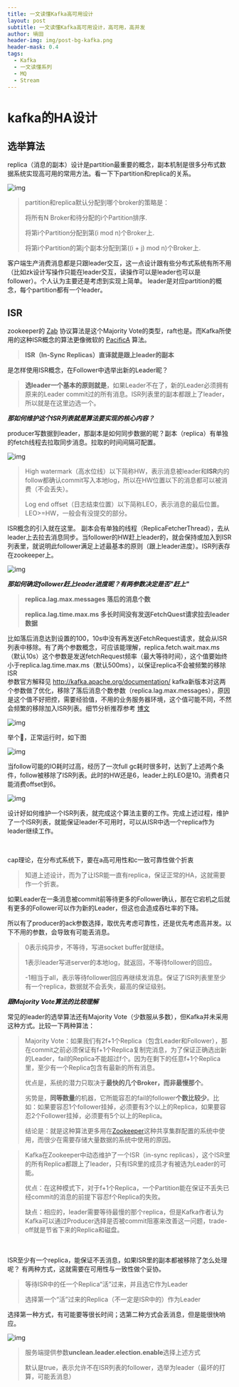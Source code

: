 ```yaml
---
title: 一文读懂Kafka高可用设计
layout: post
subtitle: 一文读懂Kafka高可用设计，高可用，高并发
author: 墒田
header-img: img/post-bg-kafka.png
header-mask: 0.4
tags:
  - Kafka
  - 一文读懂系列
  - MQ
  - Stream
---
```


# kafka的HA设计

## 选举算法

replica（消息的副本）设计是partition最重要的概念，副本机制是很多分布式数据系统实现高可用的常用方法。看一下下partition和replica的关系。

![img](/img/post-kafka-1.png)

<blockquote> 
 <p>partition和replica默认分配到哪个broker的策略是：</p> 
 <p>将所有N Broker和待分配的i个Partition排序.</p> 
 <p>将第i个Partition分配到第(i mod n)个Broker上.</p> 
 <p>将第i个Partition的第j个副本分配到第((i + j) mod n)个Broker上.</p> 
</blockquote>
客户端生产消费消息都是只跟leader交互，这一点设计跟有些分布式系统有所不用（比如zk设计写操作只能在leader交互，读操作可以是leader也可以是follower）。个人认为主要还是考虑到实现上简单。
leader是对应partition的概念，每个partition都有一个leader。

## ISR

zookeeper的
<a href="https://link.jianshu.com?t=http://web.stanford.edu/class/cs347/reading/zab.pdf" target="_blank" rel="nofollow">Zab</a>
协议算法是这个Majority Vote的类型，raft也是。而Kafka所使用的这种ISR概念的算法更像微软的
<a href="https://link.jianshu.com?t=http://research.microsoft.com/apps/pubs/default.aspx?id=66814" target="_blank" rel="nofollow">PacificA</a>
算法。

<blockquote>
 <p><b>ISR（In-Sync Replicas）直译就是跟上leader的副本<br></b></p>
</blockquote>
是怎样使用ISR概念，在Follower中选举出新的Leader昵？
<blockquote>
 <p><b>选leader一个基本的原则就是</b>，如果Leader不在了，新的Leader必须拥有原来的Leader commit过的所有消息。ISR列表里的副本都跟上了leader，所以就是在这里边选一个。</p>
</blockquote>

***那如何维护这个ISR列表就是算法要实现的核心内容？***

producer写数据到leader，那副本是如何同步数据的昵？副本（replica）有单独的fetch线程去拉取同步消息。拉取的时间间隔可配置。

![img](/img/post-kafka-2.png)

<blockquote> 
 <p>High watermark（高水位线）以下简称HW，表示消息被leader和<b>ISR</b>内的follow都确认commit写入本地log，所以在HW位置以下的消息都可以被消费（不会丢失）。</p> 
 <p>Log end offset（日志结束位置）以下简称LEO，表示消息的最后位置。LEO&gt;=HW，一般会有没提交的部分。</p> 
</blockquote>
ISR概念的引入就在这里。
副本会有单独的线程（ReplicaFetcherThread），去从leader上去拉去消息同步。当follower的HW赶上leader的，就会保持或加入到ISR列表里，就说明此follower满足上述最基本的原则（跟上leader进度）。ISR列表存在zookeeper上。

![img](/img/post-kafka-3.png)

***那如何确定follower赶上leader进度昵？有两参数决定是否"赶上"***
<blockquote> 
 <p><b>replica.lag.max.messages 落后的消息个数<br></b></p> 
 <p><b>replica.lag.time.max.ms 多长时间没有发送FetchQuest请求拉去leader数据<br></b></p> 
</blockquote>
比如落后消息达到设置的100，10s中没有再发送FetchRequest请求，就会从ISR列表中移除。有了两个参数概念，可应该能理解，replica.fetch.wait.max.ms（默认10s）这个参数是发送fetchRequest频率（最大等待时间），这个值要始终小于replica.lag.time.max.ms（默认500ms），以保证replica不会被频繁的移除ISR
<br>
参数官方解释见
<a href="https://link.jianshu.com?t=http://kafka.apache.org/documentation/" target="_blank" rel="nofollow">http://kafka.apache.org/documentation/</a>
kafka新版本对这两个参数做了优化，移除了落后消息个数参数（replica.lag.max.messages），原因是这个值不好把控，需要经验值，不用的业务服务器环境，这个值可能不同，不然会频繁的移除加入ISR列表。细节分析推荐参考
<a href="https://link.jianshu.com?t=http://www.cnblogs.com/huxi2b/p/5903354.html" target="_blank" rel="nofollow">博文</a>

![img](/img/post-kafka-4.png)

举个🌰，正常运行时，如下图

![img](/img/post-kafka-5.png)

当follow可能的IO耗时过高，经历了一次full gc耗时很多时，达到了上述两个条件，follow被移除了ISR列表。此时的HW还是6，leader上的LEO是10。消费者只能消费offset到6。

![img](/img/post-kafka-6.png)

设计好如何维护一个ISR列表，就完成这个算法主要的工作。完成上述过程，维护了一个ISR列表，就能保证leader不可用时，可以从ISR中选一个replica作为leader继续工作。

<br>

cap理论，在分布式系统下，要在a高可用性和c一致可靠性做个折衷

<blockquote>
 <p>知道上述设计，而为了让ISR能一直有replica，保证正常的HA，这就需要作一个折衷。</p>
</blockquote>

如果Leader在一条消息被commit前等待更多的Follower确认，那在它宕机之后就有更多的Follower可以作为新的Leader，但这也会造成吞吐率的下降。

所以有了producer的ack参数选择，取优先考虑可靠性，还是优先考虑高并发。以下不用的参数，会导致有可能丢消息。

<blockquote> 
 <p>0表示纯异步，不等待，写进socket buffer就继续。</p> 
 <p>1表示leader写进server的本地log，就返回，不等待follower的回应。</p> 
 <p>-1相当于all，表示等待follower回应再继续发消息。保证了ISR列表里至少有一个replica，数据就不会丢失，最高的保证级别。</p> 
</blockquote>

***跟Majority Vote算法的比较理解***

常见的leader的选举算法还有Majority Vote（少数服从多数），但Kafka并未采用这种方式。比较一下两种算法：

<blockquote> 
 <p>Majority Vote：如果我们有2f+1个Replica（包含Leader和Follower），那在commit之前必须保证有f+1个Replica复制完消息，为了保证正确选出新的Leader，fail的Replica不能超过f个。因为在剩下的任意f+1个Replica里，至少有一个Replica包含有最新的所有消息。</p> 
 <p>优点是，系统的潜力只取决于<b>最快的几个Broker，而非最慢那个</b>。</p> 
 <p>劣势是，<b>同等数量</b>的机器，它所能容忍的fail的follower<b>个数比较少</b>。比如：如果要容忍1个follower挂掉，必须要有3个以上的Replica，如果要容忍2个Follower挂掉，必须要有5个以上的Replica。</p> 
 <p>结论是：就是这种算法更多用在<a href="#" target="_blank" rel="nofollow">Zookeeper</a>这种共享集群配置的系统中使用，而很少在需要存储大量数据的系统中使用的原因。</p> 
</blockquote>

<blockquote> 
 <p>Kafka在Zookeeper中动态维护了一个ISR（in-sync replicas），这个ISR里的所有Replica都跟上了leader，只有ISR里的成员才有被选为Leader的可能。</p> 
 <p>优点：在这种模式下，对于f+1个Replica，一个Partition能在保证不丢失已经commit的消息的前提下容忍f个Replica的失败。</p> 
 <p>缺点：相应的，leader需要等待最慢的那个replica，但是Kafka作者认为Kafka可以通过Producer选择是否被commit阻塞来改善这一问题，trade-off就是节省下来的Replica和磁盘。</p> 
</blockquote>

<br>

<br>
ISR至少有一个replica，能保证不丢消息，如果ISR里的副本都被移除了怎么处理呢？
有两种方式，这就需要在可用性与一致性做个妥协。

<blockquote> 
 <p>等待ISR中的任一个Replica“活”过来，并且选它作为Leader</p> 
 <p>选择第一个“活”过来的Replica（不一定是ISR中的）作为Leader</p> 
</blockquote>

选择第一种方式，有可能要等很长时间；选第二种方式会丢消息，但是能很快响应。

![img](/img/post-kafka-7.png)

<blockquote> 
 <p>服务端提供参数<b>unclean.leader.election.enable</b>选择上述方式</p> 
 <p>默认是true，表示允许不在ISR列表的follower，选举为leader（最坏的打算，可能丢消息）</p> 
</blockquote>